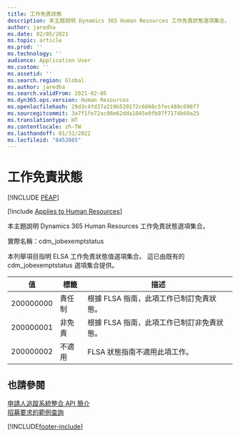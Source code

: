 ```yaml
---
title: 工作免責狀態
description: 本主題說明 Dynamics 365 Human Resources 工作免責狀態選項集合。
author: jaredha
ms.date: 02/05/2021
ms.topic: article
ms.prod: ''
ms.technology: ''
audience: Application User
ms.custom: ''
ms.assetid: ''
ms.search.region: Global
ms.author: jaredha
ms.search.validFrom: 2021-02-05
ms.dyn365.ops.version: Human Resources
ms.openlocfilehash: 29d3c4fd37a219b520172c6866c5fec488c698f7
ms.sourcegitcommit: 3a7f1fe72ac08e62dda1045e0fb97f7174b69a25
ms.translationtype: HT
ms.contentlocale: zh-TW
ms.lasthandoff: 01/31/2022
ms.locfileid: "8452085"
---
```

# <a name="job-exempt-status"></a>工作免責狀態


[!INCLUDE [PEAP](../includes/peap-1.md)]

[!include [Applies to Human Resources](../includes/applies-to-hr.md)]

本主題說明 Dynamics 365 Human Resources 工作免責狀態選項集合。

實際名稱：cdm_jobexemptstatus

本列舉項目指明 ELSA 工作免責狀態值選項集合。 這已由既有的 cdm_jobexemptstatus 選項集合提供。

| 值 | 標籤 | 描述 |
| --- | --- | --- |
| 200000000 | 責任制 | 根據 FLSA 指南，此項工作已制訂免責狀態。 |
| 200000001 | 非免責 | 根據 FLSA 指南，此項工作已制訂非免責狀態。 |
| 200000002 | 不適用 | FLSA 狀態指南不適用此項工作。 |

## <a name="see-also"></a>也請參閱

[申請人追蹤系統整合 API 簡介](hr-admin-integration-ats-api-introduction.md)<br>
[招募要求的範例查詢](hr-admin-integration-ats-api-recruiting-request-example-query.md)


[!INCLUDE[footer-include](../includes/footer-banner.md)]
